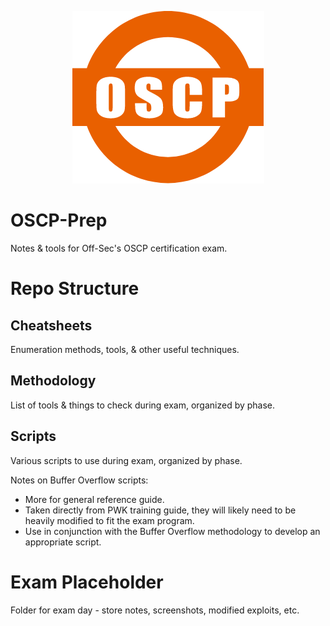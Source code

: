 <p align=center><img src=Assets/Img/OSCP-logo.png></p>

# OSCP-Prep

Notes & tools for Off-Sec's OSCP certification exam.

# Repo Structure

## Cheatsheets

Enumeration methods, tools, & other useful techniques.

## Methodology

List of tools & things to check during exam, organized by phase.

## Scripts

Various scripts to use during exam, organized by phase.

Notes on Buffer Overflow scripts:

- More for general reference guide.
- Taken directly from PWK training guide, they will likely need to be heavily modified to fit the exam program.
- Use in conjunction with the Buffer Overflow methodology to develop an appropriate script.

# Exam Placeholder

Folder for exam day - store notes, screenshots, modified exploits, etc.
